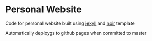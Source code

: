 # Personal Website

Code for personal website built using [jekyll](https://jekyllrb.com/) and [noir](https://github.com/essentialenemy/noir) template

Automatically deploygs to github pages when committed to master